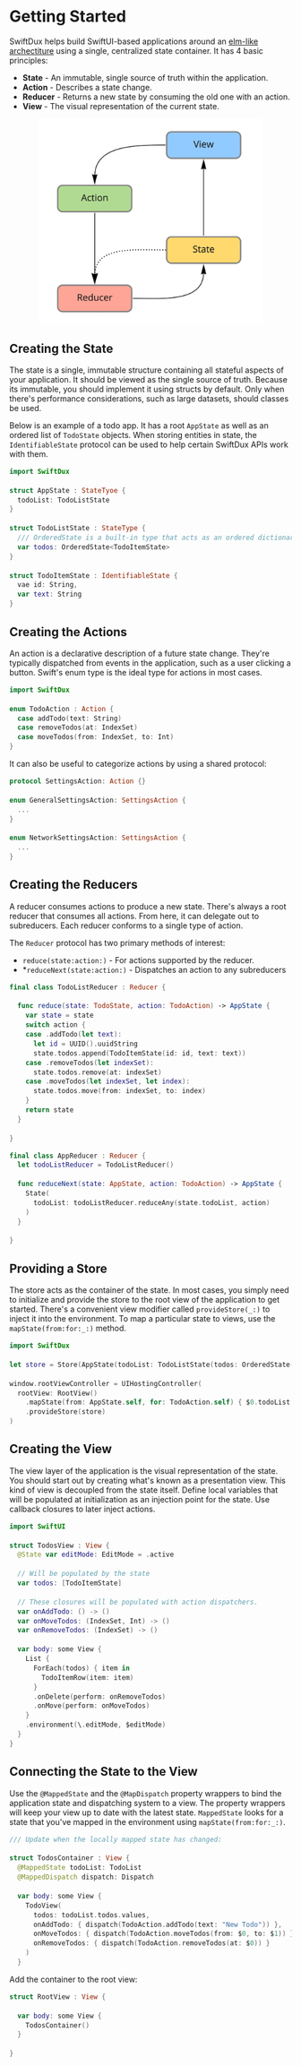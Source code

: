 # Getting Started

SwiftDux helps build SwiftUI-based applications around an [elm-like archectiture](https://guide.elm-lang.org/architecture/) using a single, centralized state container. It has 4 basic principles:

- **State** - An immutable, single source of truth within the application.
- **Action** - Describes a state change.
- **Reducer** - Returns a new state by consuming the old one with an action.
- **View** - The visual representation of the current state.

<div style="text-align:center">
  <img src="Guides/Images/architecture.jpg" width="400"/>
</div>

## Creating the State

The state is a single, immutable structure containing all stateful aspects of your application. It should be viewed as the single source of truth. Because its immutable, you should implement it using structs by default. Only when there's performance considerations, such as large datasets, should classes be used.

Below is an example of a todo app. It has a root `AppState` as well as an ordered list of `TodoState` objects. When storing entities in state, the `IdentifiableState` protocol can be used to help certain SwiftDux APIs work with them.

```swift
import SwiftDux

struct AppState : StateTyoe {
  todoList: TodoListState
}

struct TodoListState : StateType {
  /// OrderedState is a built-in type that acts as an ordered dictionary of substates.
  var todos: OrderedState<TodoItemState>
}

struct TodoItemState : IdentifiableState {
  vae id: String,
  var text: String
}
```

## Creating the Actions

An action is a declarative description of a future state change. They're typically dispatched from events in the application, such as a user clicking a button. Swift's enum type is the ideal type for actions in most cases.

```swift
import SwiftDux

enum TodoAction : Action {
  case addTodo(text: String)
  case removeTodos(at: IndexSet)
  case moveTodos(from: IndexSet, to: Int)
}
```

It can also be useful to categorize actions by using a shared protocol:

```swift
protocol SettingsAction: Action {}

enum GeneralSettingsAction: SettingsAction {
  ...
}

enum NetworkSettingsAction: SettingsAction {
  ...
}
```

## Creating the Reducers

A reducer consumes actions to produce a new state. There's always a root reducer that consumes all actions. From here, it can delegate out to subreducers. Each reducer conforms to a single type of action.

The `Reducer` protocol has two primary methods of interest:

- `reduce(state:action:)` - For actions supported by the reducer.
- \*`reduceNext(state:action:)` - Dispatches an action to any subreducers

```swift
final class TodoListReducer : Reducer {

  func reduce(state: TodoState, action: TodoAction) -> AppState {
    var state = state
    switch action {
    case .addTodo(let text):
      let id = UUID().uuidString
      state.todos.append(TodoItemState(id: id, text: text))
    case .removeTodos(let indexSet):
      state.todos.remove(at: indexSet)
    case .moveTodos(let indexSet, let index):
      state.todos.move(from: indexSet, to: index)
    }
    return state
  }

}
```

```swift
final class AppReducer : Reducer {
  let todoListReducer = TodoListReducer()

  func reduceNext(state: AppState, action: TodoAction) -> AppState {
    State(
      todoList: todoListReducer.reduceAny(state.todoList, action)
    )
  }

}
```

## Providing a Store

The store acts as the container of the state. In most cases, you simply need to initialize and provide the store to the root view of the application to get started. There's a convenient view modifier called `provideStore(_:)` to inject it into the environment. To map a particular state to views, use the `mapState(from:for:_:)` method.

```swift
import SwiftDux

let store = Store(AppState(todoList: TodoListState(todos: OrderedState())), AppReducer())

window.rootViewController = UIHostingController(
  rootView: RootView()
    .mapState(from: AppState.self, for: TodoAction.self) { $0.todoList }
    .provideStore(store)
)
```

## Creating the View

The view layer of the application is the visual representation of the state. You should start out by creating what's known as a presentation view. This kind of view is decoupled from the state itself. Define local variables that will be populated at initialization as an injection point for the state. Use callback closures to later inject actions.

```swift
import SwiftUI

struct TodosView : View {
  @State var editMode: EditMode = .active

  // Will be populated by the state
  var todos: [TodoItemState]

  // These closures will be populated with action dispatchers.
  var onAddTodo: () -> ()
  var onMoveTodos: (IndexSet, Int) -> ()
  var onRemoveTodos: (IndexSet) -> ()

  var body: some View {
    List {
      ForEach(todos) { item in
        TodoItemRow(item: item)
      }
      .onDelete(perform: onRemoveTodos)
      .onMove(perform: onMoveTodos)
    }
    .environment(\.editMode, $editMode)
  }
}

```

## Connecting the State to the View

Use the `@MappedState` and the `@MapDispatch` property wrappers to bind the application state and dispatching system to a view. The property wrappers will keep your view up to date with the latest state. `MappedState` looks for a state that you've mapped in the environment using `mapState(from:for:_:)`.

```swift
/// Update when the locally mapped state has changed:

struct TodosContainer : View {
  @MappedState todoList: TodoList
  @MappedDispatch dispatch: Dispatch

  var body: some View {
    TodoView(
      todos: todoList.todos.values,
      onAddTodo: { dispatch(TodoAction.addTodo(text: "New Todo")) },
      onMoveTodos: { dispatch(TodoAction.moveTodos(from: $0, to: $1)) },
      onRemoveTodos: { dispatch(TodoAction.removeTodos(at: $0)) }
    )
  }
```

Add the container to the root view:

```swift
struct RootView : View {

  var body: some View {
    TodosContainer()
  }

}
```
